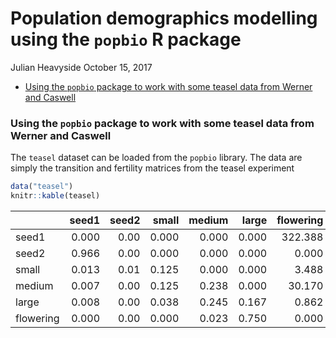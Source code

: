 Population demographics modelling using the `popbio` R package
================
Julian Heavyside
October 15, 2017

-   [Using the `popbio` package to work with some teasel data from Werner and Caswell](#using-the-popbio-package-to-work-with-some-teasel-data-from-werner-and-caswell)

### Using the `popbio` package to work with some teasel data from Werner and Caswell

The `teasel` dataset can be loaded from the `popbio` library. The data are simply the transition and fertility matrices from the teasel experiment

``` r
data("teasel")
knitr::kable(teasel)
```

|           |  seed1|  seed2|  small|  medium|  large|  flowering|
|-----------|------:|------:|------:|-------:|------:|----------:|
| seed1     |  0.000|   0.00|  0.000|   0.000|  0.000|    322.388|
| seed2     |  0.966|   0.00|  0.000|   0.000|  0.000|      0.000|
| small     |  0.013|   0.01|  0.125|   0.000|  0.000|      3.488|
| medium    |  0.007|   0.00|  0.125|   0.238|  0.000|     30.170|
| large     |  0.008|   0.00|  0.038|   0.245|  0.167|      0.862|
| flowering |  0.000|   0.00|  0.000|   0.023|  0.750|      0.000|
